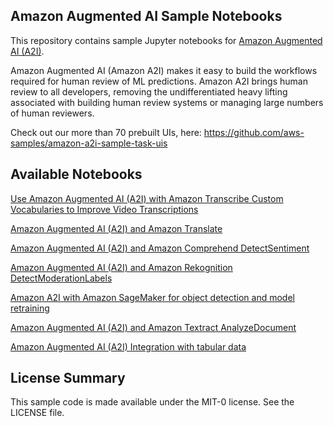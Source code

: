 ## Amazon Augmented AI Sample Notebooks

This repository contains sample Jupyter notebooks for [Amazon Augmented AI (A2I)](https://aws.amazon.com/augmented-ai/).

Amazon Augmented AI (Amazon A2I) makes it easy to build the workflows required for human review of ML predictions. Amazon A2I brings human review to all developers, removing the undifferentiated heavy lifting associated with building human review systems or managing large numbers of human reviewers.

Check out our more than 70 prebuilt UIs, here: https://github.com/aws-samples/amazon-a2i-sample-task-uis

## Available Notebooks

[Use Amazon Augmented AI (A2I) with Amazon Transcribe Custom Vocabularies to Improve Video Transcriptions](https://github.com/aws-samples/amazon-a2i-sample-jupyter-notebooks/blob/master/A2I-Video-Transcription-with-Amazon-Transcribe.ipynb)

[Amazon Augmented AI (A2I) and Amazon Translate](https://github.com/aws-samples/amazon-a2i-sample-jupyter-notebooks/blob/master/Amazon%20Augmented%20AI%20(A2I)%20and%20Amazon%20Translate.ipynb)

[Amazon Augmented AI (A2I) and Amazon Comprehend DetectSentiment](https://github.com/aws-samples/amazon-a2i-sample-jupyter-notebooks/blob/master/Amazon%20Augmented%20AI%20(A2I)%20and%20Comprehend%20DetectSentiment.ipynb)

[Amazon Augmented AI (A2I) and Amazon Rekognition DetectModerationLabels](https://github.com/aws-samples/amazon-a2i-sample-jupyter-notebooks/blob/master/Amazon%20Augmented%20AI%20(A2I)%20and%20Rekognition%20DetectModerationLabels.ipynb)

[Amazon A2I with Amazon SageMaker for object detection and model retraining](https://github.com/aws-samples/amazon-a2i-sample-jupyter-notebooks/blob/master/Amazon%20A2I%20with%20Amazon%20SageMaker%20for%20object%20detection%20and%20model%20retraining.ipynb)

[Amazon Augmented AI (A2I) and Amazon Textract AnalyzeDocument](https://github.com/aws-samples/amazon-a2i-sample-jupyter-notebooks/blob/master/Amazon%20Augmented%20AI%20(A2I)%20and%20Textract%20AnalyzeDocument.ipynb)

[Amazon Augmented AI (A2I) Integration with tabular data](https://github.com/aws-samples/amazon-a2i-sample-jupyter-notebooks/blob/master/Amazon%20Augmented%20AI%20(Amazon%20A2I)%20Integration%20with%20tabular%20data.ipynb)

## License Summary

This sample code is made available under the MIT-0 license. See the LICENSE file.
